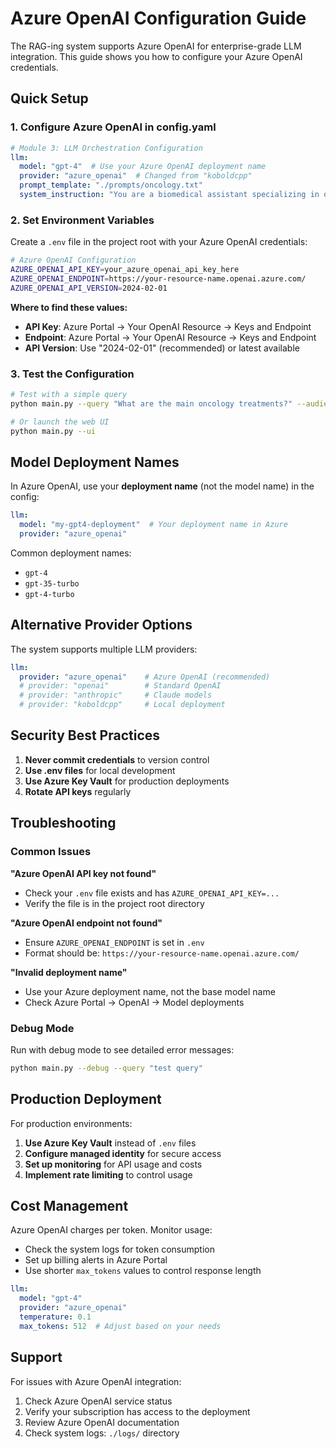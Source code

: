 # Azure OpenAI Configuration Guide

The RAG-ing system supports Azure OpenAI for enterprise-grade LLM integration. This guide shows you how to configure your Azure OpenAI credentials.

## Quick Setup

### 1. Configure Azure OpenAI in config.yaml

```yaml
# Module 3: LLM Orchestration Configuration
llm:
  model: "gpt-4"  # Use your Azure OpenAI deployment name
  provider: "azure_openai"  # Changed from "koboldcpp"
  prompt_template: "./prompts/oncology.txt"
  system_instruction: "You are a biomedical assistant specializing in oncology."
```

### 2. Set Environment Variables

Create a `.env` file in the project root with your Azure OpenAI credentials:

```bash
# Azure OpenAI Configuration
AZURE_OPENAI_API_KEY=your_azure_openai_api_key_here
AZURE_OPENAI_ENDPOINT=https://your-resource-name.openai.azure.com/
AZURE_OPENAI_API_VERSION=2024-02-01
```

**Where to find these values:**
- **API Key**: Azure Portal → Your OpenAI Resource → Keys and Endpoint
- **Endpoint**: Azure Portal → Your OpenAI Resource → Keys and Endpoint  
- **API Version**: Use "2024-02-01" (recommended) or latest available

### 3. Test the Configuration

```bash
# Test with a simple query
python main.py --query "What are the main oncology treatments?" --audience clinical

# Or launch the web UI
python main.py --ui
```

## Model Deployment Names

In Azure OpenAI, use your **deployment name** (not the model name) in the config:

```yaml
llm:
  model: "my-gpt4-deployment"  # Your deployment name in Azure
  provider: "azure_openai"
```

Common deployment names:
- `gpt-4` 
- `gpt-35-turbo`
- `gpt-4-turbo`

## Alternative Provider Options

The system supports multiple LLM providers:

```yaml
llm:
  provider: "azure_openai"    # Azure OpenAI (recommended)
  # provider: "openai"        # Standard OpenAI
  # provider: "anthropic"     # Claude models  
  # provider: "koboldcpp"     # Local deployment
```

## Security Best Practices

1. **Never commit credentials** to version control
2. **Use .env files** for local development
3. **Use Azure Key Vault** for production deployments
4. **Rotate API keys** regularly

## Troubleshooting

### Common Issues

**"Azure OpenAI API key not found"**
- Check your `.env` file exists and has `AZURE_OPENAI_API_KEY=...`
- Verify the file is in the project root directory

**"Azure OpenAI endpoint not found"** 
- Ensure `AZURE_OPENAI_ENDPOINT` is set in `.env`
- Format should be: `https://your-resource-name.openai.azure.com/`

**"Invalid deployment name"**
- Use your Azure deployment name, not the base model name
- Check Azure Portal → OpenAI → Model deployments

### Debug Mode

Run with debug mode to see detailed error messages:

```bash
python main.py --debug --query "test query"
```

## Production Deployment

For production environments:

1. **Use Azure Key Vault** instead of `.env` files
2. **Configure managed identity** for secure access
3. **Set up monitoring** for API usage and costs
4. **Implement rate limiting** to control usage

## Cost Management

Azure OpenAI charges per token. Monitor usage:

- Check the system logs for token consumption
- Set up billing alerts in Azure Portal
- Use shorter `max_tokens` values to control response length

```yaml
llm:
  model: "gpt-4"
  provider: "azure_openai"
  temperature: 0.1
  max_tokens: 512  # Adjust based on your needs
```

## Support

For issues with Azure OpenAI integration:

1. Check Azure OpenAI service status
2. Verify your subscription has access to the deployment
3. Review Azure OpenAI documentation
4. Check system logs: `./logs/` directory